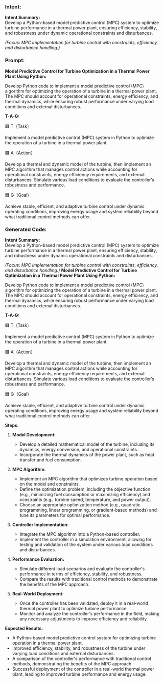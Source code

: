 ### Intent:
**Intent Summary:**  
Develop a Python-based model predictive control (MPC) system to optimize turbine performance in a thermal power plant, ensuring efficiency, stability, and robustness under dynamic operational constraints and disturbances.  

*(Focus: MPC implementation for turbine control with constraints, efficiency, and disturbance handling.)*

### Prompt:
**Model Predictive Control for Turbine Optimization in a Thermal Power Plant Using Python:**

Develop Python code to implement a model predictive control (MPC) algorithm for optimizing the operation of a turbine in a thermal power plant. The MPC should account for operational constraints, energy efficiency, and thermal dynamics, while ensuring robust performance under varying load conditions and external disturbances.

**T-A-G:**

🟥 T（Task）

Implement a model predictive control (MPC) system in Python to optimize the operation of a turbine in a thermal power plant.

🟩 A（Action）

Develop a thermal and dynamic model of the turbine, then implement an MPC algorithm that manages control actions while accounting for operational constraints, energy efficiency requirements, and external disturbances. Simulate various load conditions to evaluate the controller’s robustness and performance.

🟦 G（Goal）

Achieve stable, efficient, and adaptive turbine control under dynamic operating conditions, improving energy usage and system reliability beyond what traditional control methods can offer.

### Generated Code:
**Intent Summary:**  
Develop a Python-based model predictive control (MPC) system to optimize turbine performance in a thermal power plant, ensuring efficiency, stability, and robustness under dynamic operational constraints and disturbances.  

*(Focus: MPC implementation for turbine control with constraints, efficiency, and disturbance handling.)*
**Model Predictive Control for Turbine Optimization in a Thermal Power Plant Using Python:**

Develop Python code to implement a model predictive control (MPC) algorithm for optimizing the operation of a turbine in a thermal power plant. The MPC should account for operational constraints, energy efficiency, and thermal dynamics, while ensuring robust performance under varying load conditions and external disturbances.

**T-A-G:**

🟥 T（Task）

Implement a model predictive control (MPC) system in Python to optimize the operation of a turbine in a thermal power plant.

🟩 A（Action）

Develop a thermal and dynamic model of the turbine, then implement an MPC algorithm that manages control actions while accounting for operational constraints, energy efficiency requirements, and external disturbances. Simulate various load conditions to evaluate the controller’s robustness and performance.

🟦 G（Goal）

Achieve stable, efficient, and adaptive turbine control under dynamic operating conditions, improving energy usage and system reliability beyond what traditional control methods can offer.

**Steps:**

1. **Model Development:**
   - Develop a detailed mathematical model of the turbine, including its dynamics, energy conversion, and operational constraints.
   - Incorporate the thermal dynamics of the power plant, such as heat transfer and fuel consumption.

2. **MPC Algorithm:**
   - Implement an MPC algorithm that optimizes turbine operation based on the model and constraints.
   - Define the optimization problem, including the objective function (e.g., minimizing fuel consumption or maximizing efficiency) and constraints (e.g., turbine speed, temperature, and power output).
   - Choose an appropriate optimization method (e.g., quadratic programming, linear programming, or gradient-based methods) and tune its parameters for optimal performance.

3. **Controller Implementation:**
   - Integrate the MPC algorithm into a Python-based controller.
   - Implement the controller in a simulation environment, allowing for testing and validation of the system under various load conditions and disturbances.

4. **Performance Evaluation:**
   - Simulate different load scenarios and evaluate the controller's performance in terms of efficiency, stability, and robustness.
   - Compare the results with traditional control methods to demonstrate the benefits of the MPC approach.

5. **Real-World Deployment:**
   - Once the controller has been validated, deploy it in a real-world thermal power plant to optimize turbine performance.
   - Monitor and analyze the controller's performance in the field, making any necessary adjustments to improve efficiency and reliability.

**Expected Results:**

- A Python-based model predictive control system for optimizing turbine operation in a thermal power plant.
- Improved efficiency, stability, and robustness of the turbine under varying load conditions and external disturbances.
- A comparison of the controller's performance with traditional control methods, demonstrating the benefits of the MPC approach.
- Successful deployment of the controller in a real-world thermal power plant, leading to improved turbine performance and energy usage.
